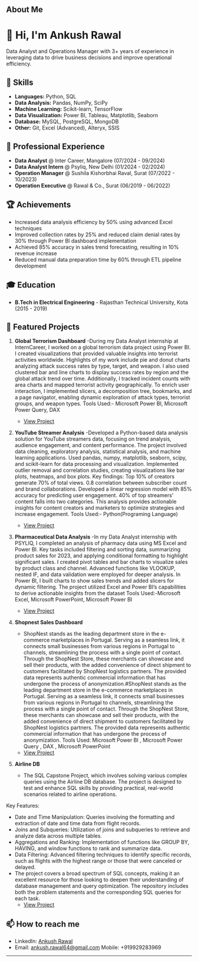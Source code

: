 ## About Me

# 👋 Hi, I'm Ankush Rawal

Data Analyst and Operations Manager with 3+ years of experience in leveraging data to drive business decisions and improve operational efficiency.

## 🚀 Skills

- **Languages:** Python, SQL
- **Data Analysis:** Pandas, NumPy, SciPy
- **Machine Learning:** Scikit-learn, TensorFlow
- **Data Visualization:** Power BI, Tableau, Matplotlib, Seaborn
- **Database:** MySQL, PostgreSQL, MongoDB
- **Other:** Git, Excel (Advanced), Alteryx, SSIS

## 💼 Professional Experience

- **Data Analyst** @ Inter Career, Mangalore (07/2024 - 09/2024)
- **Data Analyst Intern** @ Psyliq, New Delhi (01/2024 - 02/2024)
- **Operation Manager** @ Sushila Kishorbhai Raval, Surat (07/2022 - 10/2023)
- **Operation Executive** @ Rawal & Co., Surat (06/2019 - 06/2022)

## 🏆 Achievements

- Increased data analysis efficiency by 50% using advanced Excel techniques
- Improved collection rates by 25% and reduced claim denial rates by 30% through Power BI dashboard implementation
- Achieved 85% accuracy in sales trend forecasting, resulting in 10% revenue increase
- Reduced manual data preparation time by 60% through ETL pipeline development

## 🎓 Education

- **B.Tech in Electrical Engineering** - Rajasthan Technical University, Kota (2015 - 2019)

## 🌟 Featured Projects

1. **Global Terrorism Dashboard**
-During my Data Analyst internship at InternCareer, I worked on a global terrorism data project using Power BI. I created visualizations that provided valuable insights into terrorist activities worldwide. Highlights of my work include pie and donut charts analyzing attack success rates by type, target, and weapon. I also used clustered bar and line charts to display success rates by region and the global attack trend over time. Additionally, I tracked incident counts with area charts and mapped terrorist activity geographically. To enrich user interaction, I implemented slicers, a decomposition tree, bookmarks, and a page navigator, enabling dynamic exploration of attack types, terrorist groups, and weapon types.
 Tools Used:- Microsoft Power BI, Microsoft Power Query, DAX
   - [View Project](https://github.com/Anku6969/Terrorism-dashboard)

2. **YouTube Streamer Analysis**
   -Developed a Python-based data analysis solution for YouTube streamers data, focusing on trend analysis, audience engagement, and content performance. The project involved data cleaning, exploratory analysis, statistical analysis, and machine learning applications. Used pandas, numpy, matplotlib, seaborn, scipy, and scikit-learn for data processing and visualization. Implemented outlier removal and correlation studies, creating visualizations like bar plots, heatmaps, and box plots. Key findings: Top 10% of creators generate 70% of total views. 0.8 correlation between subscriber count and brand collaborations. Developed a linear regression model with 85% accuracy for predicting user engagement. 40% of top streamers' content falls into two categories. This analysis provides actionable insights for content creators and marketers to optimize strategies and increase engagement.
   Tools Used:- Python(Programing Language)
   - [View Project](https://github.com/Anku6969/Youtube-streamer)
3. **Pharmaceutical Data Analysis**
   -In my Data Analyst internship with PSYLIQ, I completed an analysis of pharmacy data using MS Excel and Power BI. Key tasks included filtering and sorting data, summarizing product sales for 2023, and applying conditional formatting to highlight significant sales. I created pivot tables and bar charts to visualize sales by product class and channel. Advanced functions like VLOOKUP, nested IF, and data validation were employed for deeper analysis. In Power BI, I built charts to show sales trends and added slicers for dynamic filtering. The project utilized Excel and Power BI’s capabilities to derive actionable insights from the dataset
   Tools Used:-Microsoft Excel, Microsoft PowerPoint, Microsoft Power BI
   - [View Project](https://github.com/Anku6969/psyliq-pharma-data-analysis)
4. **Shopnest Sales Dashboard**
   - ShopNest stands as the leading department store in the e-commerce marketplaces in Portugal. Serving as a seamless link, it connects small businesses from various regions in Portugal to channels, streamlining the process with a single point of contact. Through the ShopNest Store, these merchants can showcase and sell their products, with the added convenience of direct shipment to customers facilitated by ShopNest logistics partners. The provided data represents authentic commercial information that has undergone the process of anonymization.#ShopNest stands as the leading department store in the e-commerce marketplaces in Portugal. Serving as a seamless link, it connects small businesses from various regions in Portugal to channels, streamlining the process with a single point of contact. Through the ShopNest Store, these merchants can showcase and sell their products, with the added convenience of direct shipment to customers facilitated by ShopNest logistics partners. The provided data represents authentic commercial information that has undergone the process of anonymization.
Tools Used: Microsoft Power BI , Microsoft Power Query , DAX , Microsoft PowerPoint
   - [View Project](https://github.com/Anku6969/Shopnest_Sales_Dashboard)
5. **Airline DB**
   - The SQL Capstone Project, which involves solving various complex queries using the Airline DB database. The project is designed to test and enhance SQL skills by providing practical, real-world scenarios related to airline operations.

Key Features:
- Date and Time Manipulation: Queries involving the formatting and extraction of date and time data from flight records.
- Joins and Subqueries: Utilization of joins and subqueries to retrieve and analyze data across multiple tables.
- Aggregations and Ranking: Implementation of functions like GROUP BY, HAVING, and window functions to rank and summarize data.
- Data Filtering: Advanced filtering techniques to identify specific records, such as flights with the highest range or those that were canceled or delayed.
- The project covers a broad spectrum of SQL concepts, making it an excellent resource for those looking to deepen their understanding of database management and query optimization. The repository includes both the problem statements and the corresponding SQL queries for each task.
   - [View Project](https://github.com/Anku6969/AirlineDB)


## 📫 How to reach me

- LinkedIn: [Ankush Rawal](www.linkedin.com/in/ankush-rawal)
- Email: ankush.rawal64@gmail.com
  Mobile: +919929283969
---
